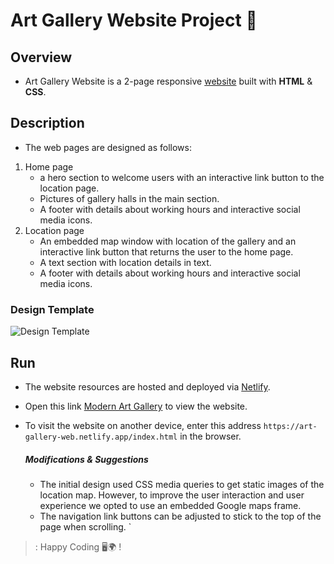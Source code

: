 # Art Gallery Website Project 📂

## Overview
- Art Gallery Website is a 2-page responsive [website](https://github.com/ThierryAalitech/art-gallery-website#run) built with **HTML** &amp; **CSS**.

## Description
  - The web pages are designed as follows:
  1. Home page 
      - a hero section to welcome users with an interactive link button to the location page.
      - Pictures of gallery halls in the main section. 
      - A footer with details about working hours and interactive social media icons.
  2. Location page
      - An embedded map window with location of the gallery and an interactive link button that 
        returns the user to the home page.
      - A text section with location details in text.
      - A footer with details about working hours and interactive social media icons.

### Design Template
![Design Template](./assets/preview.jpg)

## Run
- The website resources are hosted and deployed via [Netlify](https://www.netlify.com).
- Open this link [Modern Art Gallery](https://art-gallery-web.netlify.app/index.html) to view the website.
- To visit the website on another device, enter this address ```https://art-gallery-web.netlify.app/index.html``` in the browser.

  ##### Modifications &amp; Suggestions
     - The initial design used CSS media queries to get static images of the location map. However, to improve the user interaction and user experience we opted to use           an embedded Google maps frame.
     -  The navigation link buttons can be adjusted to stick to the top of the page when scrolling.
`

>: Happy Coding 🖥️🌍 !

